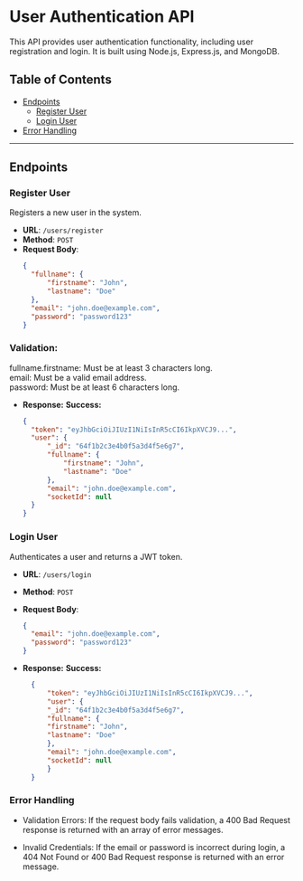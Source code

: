 # User Authentication API

This API provides user authentication functionality, including user registration and login. It is built using Node.js, Express.js, and MongoDB.

## Table of Contents

- [Endpoints](#endpoints)
  - [Register User](#register-user)
  - [Login User](#login-user)
- [Error Handling](#error-handling)

---

## Endpoints

### Register User

Registers a new user in the system.

- **URL**: `/users/register`
- **Method**: `POST`
- **Request Body**:
  ```json
  {
  	"fullname": {
  		"firstname": "John",
  		"lastname": "Doe"
  	},
  	"email": "john.doe@example.com",
  	"password": "password123"
  }
  ```

### Validation:

fullname.firstname: Must be at least 3 characters long.  
email: Must be a valid email address.  
password: Must be at least 6 characters long.

- **Response:**
  **Success:**
  ```json
  {
  	"token": "eyJhbGciOiJIUzI1NiIsInR5cCI6IkpXVCJ9...",
  	"user": {
  		"_id": "64f1b2c3e4b0f5a3d4f5e6g7",
  		"fullname": {
  			"firstname": "John",
  			"lastname": "Doe"
  		},
  		"email": "john.doe@example.com",
  		"socketId": null
  	}
  }
  ```

### Login User
Authenticates a user and returns a JWT token.
- **URL**: `/users/login`
- **Method**: `POST`
- **Request Body**:
  ```json
  {
    "email": "john.doe@example.com",
    "password": "password123"
  }
  ```
 
- **Response:**
  **Success:**
  ```json
    {
        "token": "eyJhbGciOiJIUzI1NiIsInR5cCI6IkpXVCJ9...",
        "user": {
        "_id": "64f1b2c3e4b0f5a3d4f5e6g7",
        "fullname": {
        "firstname": "John",
        "lastname": "Doe"
        },
        "email": "john.doe@example.com",
        "socketId": null
        }
    }

### Error Handling
- Validation Errors: If the request body fails validation, a 400 Bad Request response is returned with an array of error messages.

- Invalid Credentials: If the email or password is incorrect during login, a 404 Not Found or 400 Bad Request response is returned with an error message.
